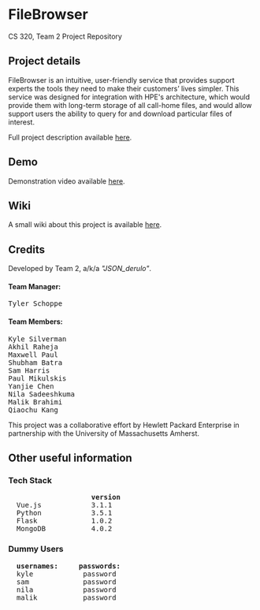 # FileBrowser
CS 320, Team 2 Project Repository

## Project details

FileBrowser is an intuitive, user-friendly service that provides support experts the tools 
they need to make their customers’ lives simpler. This service was designed for integration 
with HPE's architecture, which would provide them with long-term storage of all call-home files, 
and would allow support users the ability to query for and download particular files of interest.

Full project description available [here](/Project_Charter_PDF.pdf).


## Demo
Demonstration video available [here](/deadlink).


## Wiki
A small wiki about this project is available [here](https://github.com/samjharris/FileBrowser/wiki).

## Credits
Developed by Team 2, a/k/a <i>"JSON_derulo"</i>.

#### Team Manager:</b>
<pre>
Tyler Schoppe
</pre>

#### Team Members:
<pre>
Kyle Silverman
Akhil Raheja
Maxwell Paul
Shubham Batra
Sam Harris
Paul Mikulskis
Yanjie Chen
Nila Sadeeshkuma
Malik Brahimi
Qiaochu Kang
</pre>

This project was a collaborative effort by Hewlett Packard Enterprise in partnership with the University of Massachusetts Amherst. 

## Other useful information

### Tech Stack
<pre>
                    <b>version</b>
  Vue.js            3.1.1
  Python            3.5.1
  Flask             1.0.2
  MongoDB           4.0.2
</pre>  
  
### Dummy Users
<pre>
  <b>usernames:</b>     <b>passwords:</b>
  kyle            password
  sam             password
  nila            password
  malik           password
</pre>
